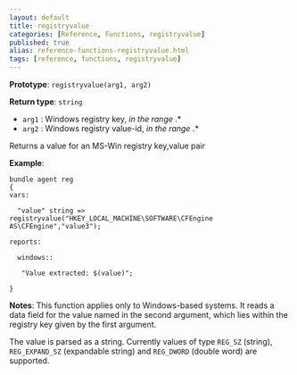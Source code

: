 ```yaml
---
layout: default
title: registryvalue
categories: [Reference, Functions, registryvalue]
published: true
alias: reference-functions-registryvalue.html
tags: [reference, functions, registryvalue]
---
```


**Prototype**: `registryvalue(arg1, arg2)`

**Return type**: `string`

* `arg1` : Windows registry key, *in the range* .\*
* `arg2` : Windows registry value-id, *in the range* .\*

Returns a value for an MS-Win registry key,value pair

**Example**:

```cf3
bundle agent reg
{
vars:

  "value" string => registryvalue("HKEY_LOCAL_MACHINE\SOFTWARE\CFEngine AS\CFEngine","value3");

reports:

  windows::

   "Value extracted: $(value)";

}
```

**Notes**:
This function applies only to Windows-based systems. It reads a data
field for the value named in the second argument, which lies within the
registry key given by the first argument.

The value is parsed as a string. Currently values of type `REG_SZ`
(string), `REG_EXPAND_SZ` (expandable string) and `REG_DWORD` (double
word) are supported.
